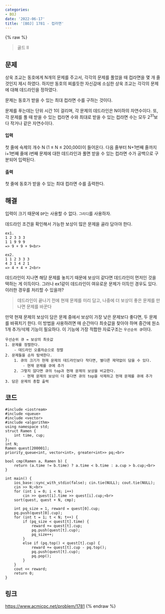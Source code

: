```yaml
---
categories:
- BOJ
date: '2022-06-17'
title: '[BOJ] 1781 - 컵라면'
---
```


{% raw %}
> 골드 II<br>

## 문제
상욱 조교는 동호에게 N개의 문제를 주고서, 각각의 문제를 풀었을 때 컵라면을 몇 개 줄 것인지 제시 하였다. 하지만 동호의 찌를듯한 자신감에 소심한 상욱 조교는 각각의 문제에 대해 데드라인을 정하였다.

문제는 동호가 받을 수 있는 최대 컵라면 수를 구하는 것이다.

문제를 푸는데는 단위 시간 1이 걸리며, 각 문제의 데드라인은 N이하의 자연수이다. 또, 각 문제를 풀 때 받을 수 있는 컵라면 수와 최대로 받을 수 있는 컵라면 수는 모두 2<sup>31</sup>보다 작거나 같은 자연수이다.

#### 입력
첫 줄에 숙제의 개수 N (1 ≤ N ≤ 200,000)이 들어온다. 다음 줄부터 N+1번째 줄까지 i+1번째 줄에 i번째 문제에 대한 데드라인과 풀면 받을 수 있는 컵라면 수가 공백으로 구분되어 입력된다.

#### 출력
첫 줄에 동호가 받을 수 있는 최대 컵라면 수를 출력한다.

## 해결
입력이 크기 때문에 `DP`는 사용할 수 없다. `그리디`를 사용하자.

데드라인 조건을 확인해서 가능한 보상이 많은 문제을 골라 담아야 한다.
```
ex1.
1 2 3 3 3
1 1 9 9 9
=> 9 + 9 + 9<br>

ex2. 
1 1 2 3 3 3
4 3 1 4 2 1
=> 4 + 4 + 2<br>
```
데드라인이 지나면 해당 문제를 놓치기 때문에 보상이 같다면 데드라인이 먼저인 것을 택하는 게 이득이다. 그러나 ex1같이 데드라인이 여유로운 문제가 이득인 경우도 있다. 이러한 경우를 처리할 수 있을까?

> 데드라인이 끝나기 전에 현재 문제를 미리 담고, 나중에 더 보상이 좋은 문제를 만나면 문제를 바꾼다<br>

만약 현재 문제의 보상이 담은 문제 중에서 보상이 가장 낮은 문제보다 좋다면, 두 문제를 바꿔치기 한다. 이 방법을 사용하려면 매 순간마다 최솟값을 찾아야 하며 중간에 원소 1개 추가/삭제 기능이 필요하다. 이 기능에 가장 적합한 자료구조는 `우선순위 큐`이다.
```
우선순위 큐 = 보상의 최솟값
1. 문제를 정렬한다.
	- 데드라인 오름차순으로 정렬
2. 문제들을 순차 탐색한다.
	1. 큐의 크기가 현재 문제의 데드라인보다 작다면, 별다른 제약없이 담을 수 있다.
		- 현재 문제를 큐에 추가
	2. 그렇지 않다면 큐의 top과 현재 문제의 보상을 비교한다.
		- 현재 문제의 보상이 더 좋다면 큐의 top을 삭제하고 현재 문제를 큐에 추가
3. 담은 문제의 총합 출력
```

## 코드
```
#include <iostream>
#include <queue>
#include <vector>
#include <algorithm>
using namespace std;
struct Ramen {
	int time, cup;
};
int N;
Ramen quest[200001];
priority_queue<int, vector<int>, greater<int>> pq;<br>

bool cmp(Ramen a, Ramen b) {
	return (a.time != b.time) ? a.time < b.time : a.cup > b.cup;<br>
}

int main() {
	ios_base::sync_with_stdio(false); cin.tie(NULL); cout.tie(NULL);
	cin >> N;<br>
	for (int i = 0; i < N; i++) 
		cin >> quest[i].time >> quest[i].cup;<br>
	sort(quest, quest + N, cmp);

	int pq_size = 1, reward = quest[0].cup;
	pq.push(quest[0].cup);
	for (int t = 1; t < N; t++) {
		if (pq_size < quest[t].time) {
			reward += quest[t].cup;
			pq.push(quest[t].cup);
			pq_size++;
		}
		else if (pq.top() < quest[t].cup) {
			reward += quest[t].cup - pq.top();
			pq.push(quest[t].cup);
			pq.pop();
		}
	}
	cout << reward;
	return 0;
}
```

## 링크
https://www.acmicpc.net/problem/1781
{% endraw %}